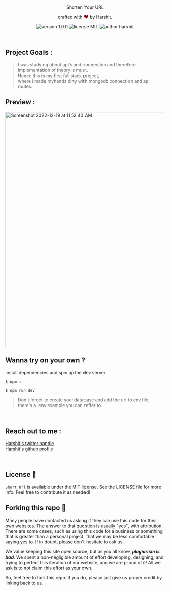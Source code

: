 <br>
<p align="center">
Shorten Your URL
</p>
<p align="center">
crafted with <span style="color: #8b0000;">&hearts;</span> by <a hrefs="https://github.com/flying-solo">Harshit</a>.
</p>
<p align="center">
    <img src="https://img.shields.io/badge/version-1.0.0-yellowgreen" alt="version 1.0.0"/>
    <img src="https://img.shields.io/badge/license-MIT-brightgreen" alt="license MIT"/>
    <img src="https://img.shields.io/badge/author-harshit-orange" alt="author harshit"/>
</p>

<br>

## Project Goals :
>I was studying about api's and connection and therefore implementation of theory is must.<br>Hence this is my first full stack project,<br>where i made myhands dirty with mongodb connection and api routes. </p>
## Preview :
<img width="743" alt="Screenshot 2022-12-19 at 11 52 40 AM" src="https://user-images.githubusercontent.com/73738347/212463363-bc735874-b3a1-49f0-ab79-347f86207163.png">

## Wanna try on your own ?
install dependencies and spin up the dev server
<br>
```
$ npm i
```
```
$ npm run dev
```

>Don't forget to create your database and add the uri to env file, there's a .env.example you can reffer to.

<br>


## Reach out to me :

[Harshit's twitter handle](https://twitter.com/singharshit07)
<br>
[Harshit's github profile](https://github.com/flying-solo)

<br>

## License 📜

`Short Url` is available under the MIT license. See the LICENSE file for more info. Feel free to contribute it as needed!


## Forking this repo 🚨

Many people have contacted us asking if they can use this code for their own websites. The answer to that question is usually "yes", with attribution. There are some cases, such as using this code for a business or something that is greater than a personal project, that we may be less comfortable saying yes to. If in doubt, please don't hesitate to ask us.

We value keeping this site open source, but as you all know, _**plagiarism is bad**_. We spent a non-negligible amount of effort developing, designing, and trying to perfect this iteration of our website, and we are proud of it! All we ask is to not claim this effort as your own.

So, feel free to fork this repo. If you do, please just give us proper credit by linking back to us.
